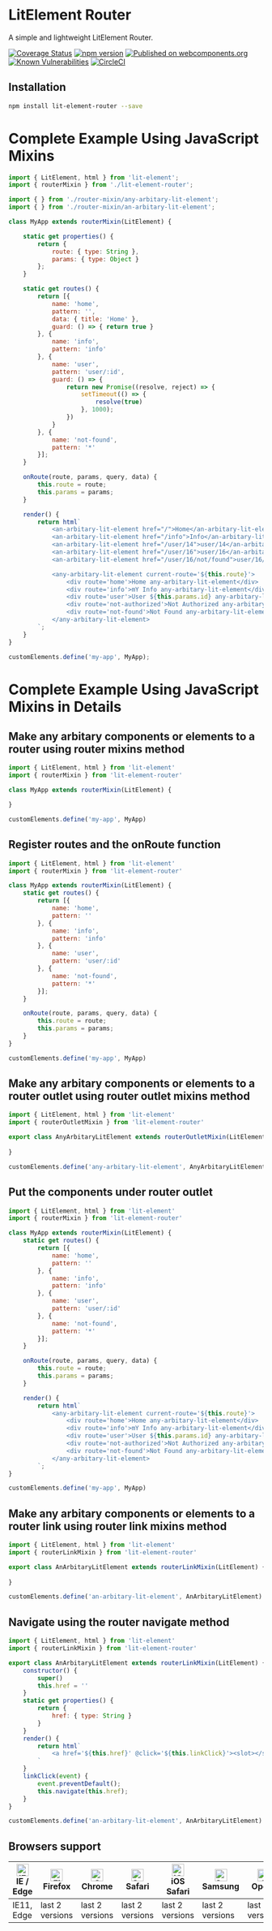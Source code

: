 # LitElement Router
A simple and lightweight LitElement Router.

[![Coverage Status](https://coveralls.io/repos/github/hamedasemi/lit-element-router/badge.svg?branch=release)](https://coveralls.io/github/hamedasemi/lit-element-router?branch=release)
[![npm version](https://badge.fury.io/js/lit-element-router.svg)](https://badge.fury.io/js/lit-element-router)
[![Published on webcomponents.org](https://img.shields.io/badge/webcomponents.org-published-blue.svg)](https://www.webcomponents.org/element/lit-element-router/1.0.0)
[![Known Vulnerabilities](https://snyk.io/test/github/hamedasemi/lit-element-router/badge.svg?targetFile=package.json)](https://snyk.io/test/github/hamedasemi/lit-element-router?targetFile=package.json)
[![CircleCI](https://circleci.com/gh/hamedasemi/lit-element-router/tree/release.svg?style=svg)](https://circleci.com/gh/hamedasemi/lit-element-router/tree/release)


## Installation

```sh
npm install lit-element-router --save
```

# Complete Example Using JavaScript Mixins
```js
import { LitElement, html } from 'lit-element';
import { routerMixin } from './lit-element-router';

import { } from './router-mixin/any-arbitary-lit-element';
import { } from './router-mixin/an-arbitary-lit-element';

class MyApp extends routerMixin(LitElement) {

    static get properties() {
        return {
            route: { type: String },
            params: { type: Object }
        };
    }

    static get routes() {
        return [{
            name: 'home',
            pattern: '',
            data: { title: 'Home' },
            guard: () => { return true }
        }, {
            name: 'info',
            pattern: 'info'
        }, {
            name: 'user',
            pattern: 'user/:id',
            guard: () => {
                return new Promise((resolve, reject) => {
                    setTimeout(() => {
                        resolve(true)
                    }, 1000);
                })
            }
        }, {
            name: 'not-found',
            pattern: '*'
        }];
    }

    onRoute(route, params, query, data) {
        this.route = route;
        this.params = params;
    }

    render() {
        return html`
            <an-arbitary-lit-element href="/">Home</an-arbitary-lit-element>
            <an-arbitary-lit-element href="/info">Info</an-arbitary-lit-element>
            <an-arbitary-lit-element href="/user/14">user/14</an-arbitary-lit-element>
            <an-arbitary-lit-element href="/user/16">user/16</an-arbitary-lit-element>
            <an-arbitary-lit-element href="/user/16/not/found">user/16/not/found</an-arbitary-lit-element>

            <any-arbitary-lit-element current-route='${this.route}'>
                <div route='home'>Home any-arbitary-lit-element</div>
                <div route='info'>mY Info any-arbitary-lit-element</div>
                <div route='user'>User ${this.params.id} any-arbitary-lit-element</div>
                <div route='not-authorized'>Not Authorized any-arbitary-lit-element</div>
                <div route='not-found'>Not Found any-arbitary-lit-element</div>
            </any-arbitary-lit-element>
        `;
    }
}

customElements.define('my-app', MyApp);
```

# Complete Example Using JavaScript Mixins in Details

## Make any arbitary components or elements to a router using router mixins method
```javascript
import { LitElement, html } from 'lit-element'
import { routerMixin } from 'lit-element-router'

class MyApp extends routerMixin(LitElement) {

}

customElements.define('my-app', MyApp)
```

## Register routes and the onRoute function
```javascript
import { LitElement, html } from 'lit-element'
import { routerMixin } from 'lit-element-router'

class MyApp extends routerMixin(LitElement) {
    static get routes() {
        return [{
            name: 'home',
            pattern: ''
        }, {
            name: 'info',
            pattern: 'info'
        }, {
            name: 'user',
            pattern: 'user/:id'
        }, {
            name: 'not-found',
            pattern: '*'
        }];
    }

    onRoute(route, params, query, data) {
        this.route = route;
        this.params = params;
    }
}

customElements.define('my-app', MyApp)
```


## Make any arbitary components or elements to a router outlet using router outlet mixins method
```javascript
import { LitElement, html } from 'lit-element'
import { routerOutletMixin } from 'lit-element-router'

export class AnyArbitaryLitElement extends routerOutletMixin(LitElement) {
    
}

customElements.define('any-arbitary-lit-element', AnyArbitaryLitElement)
```

## Put the components under router outlet
```javascript
import { LitElement, html } from 'lit-element'
import { routerMixin } from 'lit-element-router'

class MyApp extends routerMixin(LitElement) {
    static get routes() {
        return [{
            name: 'home',
            pattern: ''
        }, {
            name: 'info',
            pattern: 'info'
        }, {
            name: 'user',
            pattern: 'user/:id'
        }, {
            name: 'not-found',
            pattern: '*'
        }];
    }

    onRoute(route, params, query, data) {
        this.route = route;
        this.params = params;
    }

    render() {
        return html`
            <any-arbitary-lit-element current-route='${this.route}'>
                <div route='home'>Home any-arbitary-lit-element</div>
                <div route='info'>mY Info any-arbitary-lit-element</div>
                <div route='user'>User ${this.params.id} any-arbitary-lit-element</div>
                <div route='not-authorized'>Not Authorized any-arbitary-lit-element</div>
                <div route='not-found'>Not Found any-arbitary-lit-element</div>
            </any-arbitary-lit-element>
        `;
}

customElements.define('my-app', MyApp)
```


## Make any arbitary components or elements to a router link using router link mixins method
```javascript
import { LitElement, html } from 'lit-element'
import { routerLinkMixin } from 'lit-element-router'

export class AnArbitaryLitElement extends routerLinkMixin(LitElement) {
    
}

customElements.define('an-arbitary-lit-element', AnArbitaryLitElement)
```

## Navigate using the router navigate method
```javascript
import { LitElement, html } from 'lit-element'
import { routerLinkMixin } from 'lit-element-router'

export class AnArbitaryLitElement extends routerLinkMixin(LitElement) {
    constructor() {
        super()
        this.href = ''
    }
    static get properties() {
        return {
            href: { type: String }
        }
    }
    render() {
        return html`
            <a href='${this.href}' @click='${this.linkClick}'><slot></slot></a>
        `
    }
    linkClick(event) {
        event.preventDefault();
        this.navigate(this.href);
    }
}

customElements.define('an-arbitary-lit-element', AnArbitaryLitElement)
```


## Browsers support

| [<img src="https://raw.githubusercontent.com/alrra/browser-logos/master/src/edge/edge_48x48.png" alt="IE / Edge" width="24px" height="24px" />](http://godban.github.io/browsers-support-badges/)</br>IE / Edge | [<img src="https://raw.githubusercontent.com/alrra/browser-logos/master/src/firefox/firefox_48x48.png" alt="Firefox" width="24px" height="24px" />](http://godban.github.io/browsers-support-badges/)</br>Firefox | [<img src="https://raw.githubusercontent.com/alrra/browser-logos/master/src/chrome/chrome_48x48.png" alt="Chrome" width="24px" height="24px" />](http://godban.github.io/browsers-support-badges/)</br>Chrome | [<img src="https://raw.githubusercontent.com/alrra/browser-logos/master/src/safari/safari_48x48.png" alt="Safari" width="24px" height="24px" />](http://godban.github.io/browsers-support-badges/)</br>Safari | [<img src="https://raw.githubusercontent.com/alrra/browser-logos/master/src/safari-ios/safari-ios_48x48.png" alt="iOS Safari" width="24px" height="24px" />](http://godban.github.io/browsers-support-badges/)</br>iOS Safari | [<img src="https://raw.githubusercontent.com/alrra/browser-logos/master/src/samsung-internet/samsung-internet_48x48.png" alt="Samsung" width="24px" height="24px" />](http://godban.github.io/browsers-support-badges/)</br>Samsung | [<img src="https://raw.githubusercontent.com/alrra/browser-logos/master/src/opera/opera_48x48.png" alt="Opera" width="24px" height="24px" />](http://godban.github.io/browsers-support-badges/)</br>Opera |
| --------- | --------- | --------- | --------- | --------- | --------- | --------- |
| IE11, Edge| last 2 versions| last 2 versions| last 2 versions| last 2 versions| last 2 versions| last 2 versions

